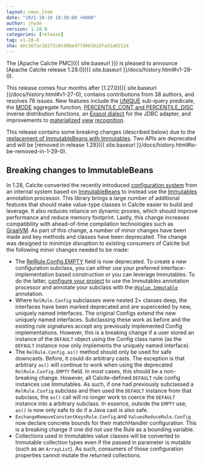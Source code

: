 ```yaml
---
layout: news_item
date: "2021-10-19 18:30:00 +0000"
author: jhyde
version: 1.28.0
categories: [release]
tag: v1-28-0
sha: dec167ac18272c0cd8be477d6b162d7a31a62114
---
```

<!--
{% comment %}
Licensed to the Apache Software Foundation (ASF) under one or more
contributor license agreements.  See the NOTICE file distributed with
this work for additional information regarding copyright ownership.
The ASF licenses this file to you under the Apache License, Version 2.0
(the "License"); you may not use this file except in compliance with
the License.  You may obtain a copy of the License at

http://www.apache.org/licenses/LICENSE-2.0

Unless required by applicable law or agreed to in writing, software
distributed under the License is distributed on an "AS IS" BASIS,
WITHOUT WARRANTIES OR CONDITIONS OF ANY KIND, either express or implied.
See the License for the specific language governing permissions and
limitations under the License.
{% endcomment %}
-->

The [Apache Calcite PMC]({{ site.baseurl }})
is pleased to announce
[Apache Calcite release 1.28.0]({{ site.baseurl }}/docs/history.html#v1-28-0).

This release comes four months after [1.27.0]({{ site.baseurl }}/docs/history.html#v1-27-0),
contains contributions from 38 authors,
and resolves 76 issues.
New features include the
<a href="https://issues.apache.org/jira/browse/CALCITE-4486">UNIQUE</a>
sub-query predicate, the
<a href="https://issues.apache.org/jira/browse/CALCITE-4661">MODE</a> aggregate function,
<a href="https://issues.apache.org/jira/browse/CALCITE-4644">PERCENTILE_CONT and PERCENTILE_DISC</a>
inverse distribution functions, an
<a href="https://issues.apache.org/jira/browse/CALCITE-4614">Exasol dialect</a>
for the JDBC adapter, and improvements to
<a href="https://issues.apache.org/jira/browse/CALCITE-4779">materialized</a>
<a href="https://issues.apache.org/jira/browse/CALCITE-3935">view</a>
<a href="https://issues.apache.org/jira/browse/CALCITE-4774">recognition</a>.

This release contains some breaking changes (described below) due to the
[replacement of ImmutableBeans with Immutables](https://issues.apache.org/jira/browse/CALCITE-4787).
Two APIs are deprecated and will be
[removed in release 1.29]({{ site.baseurl }}/docs/history.html#to-be-removed-in-1-29-0).

## Breaking changes to ImmutableBeans

In 1.28, Calcite converted the recently introduced
[configuration system](https://issues.apache.org/jira/browse/CALCITE-3328)
from an internal system based on
[ImmutableBeans](https://github.com/apache/calcite/blob/master/core/src/main/java/org/apache/calcite/util/ImmutableBeans.java)
to instead use the [Immutables](https://immutables.github.io/)
annotation processor. This library brings a large number of additional
features that should make value-type classes in Calcite easier to
build and leverage. It also reduces reliance on dynamic proxies, which
should improve performance and reduce memory footprint. Lastly, this
change increases compatibility with ahead-of-time compilation
technologies such as [GraalVM](https://www.graalvm.org/). As part of
this change, a number of minor changes have been made and key methods
and classes have been deprecated. The change was designed to minimize
disruption to existing consumers of Calcite but the following minor
changes needed to be made:
* The
  [RelRule.Config.EMPTY](https://github.com/apache/calcite/blob/master/core/src/main/java/org/apache/calcite/plan/RelRule.java#L125)
  field is now deprecated. To create a new configuration subclass, you
  can either use your preferred interface-implementation based
  construction or you can leverage Immutables. To do the latter,
  [configure your project](https://immutables.github.io/getstarted.html)
  to use the Immutables annotation processor and annotate your
  subclass with the
  [`@Value.Immutable`](https://immutables.github.io/immutable.html#value)
  annotation.
* Where `RelRule.Config` subclasses were nested 2+ classes deep, the
  interfaces have been marked deprecated and are superceded by new,
  uniquely named interfaces. The original Configs extend the new
  uniquely named interfaces. Subclassing these work as before and the
  existing rule signatures accept any previously implemented Config
  implementations. However, this is a breaking change if a user stored
  an instance of the `DEFAULT` object using the Config class name (as
  the `DEFAULT` instance now only implements the uniquely named
  interface).
* The `RelRule.Config.as()` method should only be used for safe
  downcasts. Before, it could do arbitrary casts. The exception is
  that arbitrary `as()` will continue to work when using the
  deprecated `RelRule.Config.EMPTY` field. In most cases, this should
  be a non-breaking change. However, all Calcite-defined `DEFAULT`
  rule config instances use Immutables. As such, if one had previously
  subclassed a `RelRule.Config` subclass and then used the `DEFAULT`
  instance from that subclass, the `as()` call will no longer work to
  coerce the `DEFAULT` instance into a arbitrary subclass. In essence,
  outside the `EMPTY` use, `as()` is now only safe to do if a Java
  cast is also safe.
* `ExchangeRemoveConstantKeysRule.Config` and
  `ValuesReduceRule.Config` now declare concrete bounds for their
  matchHandler configuration. This is a breaking change if one did not
  use the Rule as a bounding variable.
* Collections used in Immutables value classes will be converted to
  Immutable collection types even if the passed in parameter is
  mutable (such as an `ArrayList`). As such, consumers of those
  configuration properties cannot mutate the returned collections.
